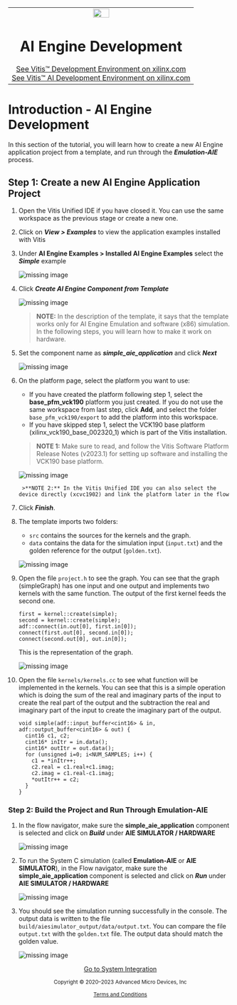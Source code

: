 <table class="sphinxhide" width="100%">
 <tr width="100%">
    <td align="center"><img src="https://raw.githubusercontent.com/Xilinx/Image-Collateral/main/xilinx-logo.png" width="30%"/><h1>AI Engine Development</h1>
    <a href="https://www.xilinx.com/products/design-tools/vitis.html">See Vitis™ Development Environment on xilinx.com</br></a>
    <a href="https://www.xilinx.com/products/design-tools/vitis/vitis-ai.html">See Vitis™ AI Development Environment on xilinx.com</a>
    </td>
 </tr>
</table>

# Introduction - AI Engine Development

In this section of the tutorial, you will learn how to create a new AI Engine application project from a template, and run through the ***Emulation-AIE*** process.

## Step 1: Create a new AI Engine Application Project

1. Open the Vitis Unified IDE if you have closed it. You can use the same workspace as the previous stage or create a new one.

2. Click on ***View > Examples*** to view the application examples installed with Vitis

3. Under **AI Engine Examples > Installed AI Engine Examples** select the ***Simple*** example

      ![missing image](images/232_aie_simple_ex.jpg)

4. Click ***Create AI Engine Component from Template***

      ![missing image](images/232_aie_simple_ex2.jpg)

      >**NOTE:** In the description of the template, it says that the template works only for AI Engine Emulation and software (x86) simulation. In the following steps, you will learn how to make it work on hardware.  

5. Set the component name as ***simple_aie_application*** and click ***Next***

      ![missing image](images/232_aie_app_pg1.jpg)

6. On the platform page, select the platform you want to use:

      * If you have created the platform following step 1, select the **base_pfm_vck190** platform you just created. If you do not use the same workspace from last step, click **Add**, and select the folder `base_pfm_vck190/export` to add the platform into this workspace.
      * If you have skipped step 1, select the VCK190 base platform (xilinx_vck190_base_002320_1) which is part of the Vitis installation.

      >**NOTE 1:** Make sure to read, and follow the Vitis Software Platform Release Notes (v2023.1) for setting up software and installing the VCK190 base platform.

      ![missing image](images/232_aie_app_pg2.jpg)

        >**NOTE 2:** In the Vitis Unified IDE you can also select the device directly (xcvc1902) and link the platform later in the flow

7. Click ***Finish***.

8. The template imports two folders:

      * `src` contains the sources for the kernels and the graph.
      * `data` contains the data for the simulation input (`input.txt`) and the golden reference for the output (`golden.txt`).

      ![missing image](images/232_aie_app_folder.jpg)

9. Open the file `project.h` to see the graph. You can see that the graph (simpleGraph) has one input and one output and implements two kernels with the same function. The output of the first kernel feeds the second one.

      ```
      first = kernel::create(simple);
      second = kernel::create(simple);
      adf::connect(in.out[0], first.in[0]);
      connect(first.out[0], second.in[0]);
      connect(second.out[0], out.in[0]);
      ```

      This is the representation of the graph.

      ![missing image](images/aie_app_graph.png)

10. Open the file `kernels/kernels.cc` to see what function will be implemented in the kernels.
You can see that this is a simple operation which is doing the sum of the real and imaginary parts of the input to create the real part of the output and the subtraction the real and imaginary part of the input to create the imaginary part of the output.

      ```
      void simple(adf::input_buffer<cint16> & in, adf::output_buffer<cint16> & out) {
        cint16 c1, c2;
        cint16* inItr = in.data();
        cint16* outItr = out.data();
        for (unsigned i=0; i<NUM_SAMPLES; i++) {
          c1 = *inItr++;
          c2.real = c1.real+c1.imag;
          c2.imag = c1.real-c1.imag;
          *outItr++ = c2;
        }
      }
      ```

### Step 2: Build the Project and Run Through Emulation-AIE

1. In the flow navigator, make sure the **simple_aie_application** component is selected and click on ***Build*** under **AIE SIMULATOR / HARDWARE**

      ![missing image](images/232_aie_app_build.jpg)

2. To run the System C simulation (called **Emulation-AIE** or **AIE SIMULATOR**),  in the Flow navigator, make sure the **simple_aie_application** component is selected and click on ***Run*** under **AIE SIMULATOR / HARDWARE**

    ![missing image](images/232_aie_app_run_aiesim.jpg)

3. You should see the simulation running successfully in the console. The output data is written to the file `build/aiesimulator_output/data/output.txt`. You can compare the file `output.txt` with the `golden.txt` file. The output data should match the golden value.

      ![missing image](images/232_aie_app_emu.jpg)

<p align="center"><a href="./03-pl_application_creation.md">Go to System Integration</a></b></p>

<p class="sphinxhide" align="center"><sub>Copyright © 2020–2023 Advanced Micro Devices, Inc</sub></p>

<p class="sphinxhide" align="center"><sup><a href="https://www.amd.com/en/corporate/copyright">Terms and Conditions</a></sup></p>
